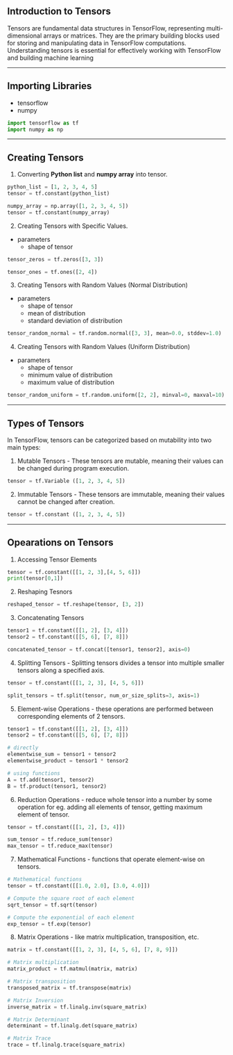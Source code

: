 <!-- #Tensor Handling with TensorFlow -->
## Introduction to Tensors

Tensors are fundamental data structures in TensorFlow, representing multi-dimensional arrays or matrices. They are the primary building blocks used for storing and manipulating data in TensorFlow computations. Understanding tensors is essential for effectively working with TensorFlow and building machine learning

----

## Importing Libraries
- tensorflow
- numpy

```python 
import tensorflow as tf
import numpy as np
```

---

## Creating Tensors

1. Converting **Python list** and **numpy array** into tensor.

```python
python_list = [1, 2, 3, 4, 5]
tensor = tf.constant(python_list)
```

```python
numpy_array = np.array([1, 2, 3, 4, 5])
tensor = tf.constant(numpy_array)
```

2. Creating Tensors with Specific Values. 

  - parameters 
      - shape of tensor
      
```python
tensor_zeros = tf.zeros([3, 3])

tensor_ones = tf.ones([2, 4])
```

3. Creating Tensors with Random Values (Normal Distribution)
  - parameters
    - shape of tensor
    - mean of distribution
    - standard deviation of distribution

```python
tensor_random_normal = tf.random.normal([3, 3], mean=0.0, stddev=1.0)
```

4. Creating Tensors with Random Values (Uniform Distribution)
  - parameters
    - shape of tensor
    - minimum value of distribution
    - maximum value of distribution

```python
tensor_random_uniform = tf.random.uniform([2, 2], minval=0, maxval=10)
```
---

## Types of Tensors
In TensorFlow, tensors can be categorized based on mutability into two main types:
1. Mutable Tensors - These tensors are mutable, meaning their values can be changed during program execution.

```python
tensor = tf.Variable ([1, 2, 3, 4, 5])
```
2. Immutable Tensors - These tensors are immutable, meaning their values cannot be changed after creation.

```python
tensor = tf.constant ([1, 2, 3, 4, 5])
```

---

## Opearations on Tensors

1. Accessing Tensor Elements

```python
tensor = tf.constant([[1, 2, 3],[4, 5, 6]])
print(tensor[0,1])
```
2. Reshaping Tesnors

```python
reshaped_tensor = tf.reshape(tensor, [3, 2])
```
3. Concatenating Tensors

```python
tensor1 = tf.constant([[1, 2], [3, 4]])
tensor2 = tf.constant([[5, 6], [7, 8]])

concatenated_tensor = tf.concat([tensor1, tensor2], axis=0)
```

4. Splitting Tensors - Splitting tensors divides a tensor into multiple smaller tensors along a specified axis.

```python
tensor = tf.constant([[1, 2, 3], [4, 5, 6]])

split_tensors = tf.split(tensor, num_or_size_splits=3, axis=1)
```

5. Element-wise Operations - these operations are performed between corresponding elements of 2 tensors.

```python
tensor1 = tf.constant([[1, 2], [3, 4]])
tensor2 = tf.constant([[5, 6], [7, 8]])

# directly
elementwise_sum = tensor1 + tensor2
elementwise_product = tensor1 * tensor2

# using functions
A = tf.add(tensor1, tensor2)
B = tf.product(tensor1, tensor2)
```
6. Reduction Operations - reduce whole tensor into a number by some operation for eg. adding all elements of tensor, getting maximum element of tensor.

```python
tensor = tf.constant([[1, 2], [3, 4]])

sum_tensor = tf.reduce_sum(tensor)
max_tensor = tf.reduce_max(tensor)
```

7. Mathematical Functions - functions that operate element-wise on tensors.

```python
# Mathematical functions
tensor = tf.constant([[1.0, 2.0], [3.0, 4.0]])

# Compute the square root of each element
sqrt_tensor = tf.sqrt(tensor)

# Compute the exponential of each element
exp_tensor = tf.exp(tensor)
```

8. Matrix Operations - like matrix multiplication, transposition, etc.

```python
matrix = tf.constant([[1, 2, 3], [4, 5, 6], [7, 8, 9]])

# Matrix multiplication
matrix_product = tf.matmul(matrix, matrix)

# Matrix transposition
transposed_matrix = tf.transpose(matrix)

# Matrix Inversion
inverse_matrix = tf.linalg.inv(square_matrix)

# Matrix Determinant
determinant = tf.linalg.det(square_matrix)

# Matrix Trace
trace = tf.linalg.trace(square_matrix)
```